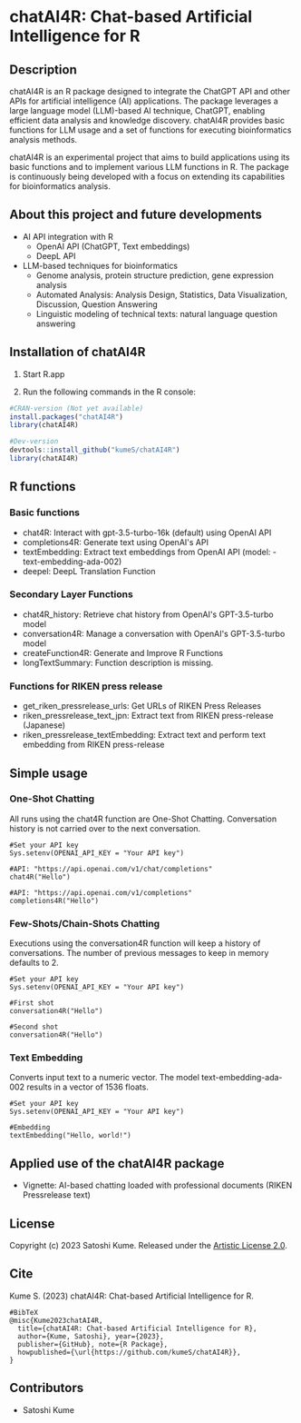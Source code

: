 # chatAI4R: Chat-based Artificial Intelligence for R

## Description

chatAI4R is an R package designed to integrate the ChatGPT API and other APIs for artificial intelligence (AI) applications. The package leverages a large language model (LLM)-based AI technique, ChatGPT, enabling efficient data analysis and knowledge discovery. chatAI4R provides basic functions for LLM usage and a set of functions for executing bioinformatics analysis methods.

chatAI4R is an experimental project that aims to build applications using its basic functions and to implement various LLM functions in R. The package is continuously being developed with a focus on extending its capabilities for bioinformatics analysis.

## About this project and future developments

- AI API integration with R
  - OpenAI API (ChatGPT, Text embeddings)
  - DeepL API
- LLM-based techniques for bioinformatics
  - Genome analysis, protein structure prediction, gene expression analysis
  - Automated Analysis: Analysis Design, Statistics, Data Visualization, Discussion, Question Answering
  - Linguistic modeling of technical texts: natural language question answering

## Installation of chatAI4R

1. Start R.app

2. Run the following commands in the R console:

```r
#CRAN-version (Not yet available)
install.packages("chatAI4R")
library(chatAI4R)

#Dev-version
devtools::install_github("kumeS/chatAI4R")
library(chatAI4R)
```

## R functions

### Basic functions

- chat4R: Interact with gpt-3.5-turbo-16k (default) using OpenAI API
- completions4R: Generate text using OpenAI's API
- textEmbedding: Extract text embeddings from OpenAI API (model: - text-embedding-ada-002)
- deepel: DeepL Translation Function

### Secondary Layer Functions

- chat4R_history: Retrieve chat history from OpenAI's GPT-3.5-turbo model
- conversation4R: Manage a conversation with OpenAI's GPT-3.5-turbo model
- createFunction4R: Generate and Improve R Functions
- longTextSummary: Function description is missing.


### Functions for RIKEN press release

- get_riken_pressrelease_urls: Get URLs of RIKEN Press Releases
- riken_pressrelease_text_jpn: Extract text from RIKEN press-release (Japanese)
- riken_pressrelease_textEmbedding: Extract text and perform text embedding from RIKEN press-release

## Simple usage

### One-Shot Chatting

All runs using the chat4R function are One-Shot Chatting. Conversation history is not carried over to the next conversation.

```{r}
#Set your API key
Sys.setenv(OPENAI_API_KEY = "Your API key")

#API: "https://api.openai.com/v1/chat/completions"
chat4R("Hello")

#API: "https://api.openai.com/v1/completions"
completions4R("Hello")
```

### Few-Shots/Chain-Shots Chatting

Executions using the conversation4R function will keep a history of conversations. The number of previous messages to keep in memory defaults to 2.


```{r}
#Set your API key
Sys.setenv(OPENAI_API_KEY = "Your API key")

#First shot
conversation4R("Hello")

#Second shot
conversation4R("Hello")
```

### Text Embedding

Converts input text to a numeric vector. The model text-embedding-ada-002 results in a vector of 1536 floats.

```{r}
#Set your API key
Sys.setenv(OPENAI_API_KEY = "Your API key")

#Embedding
textEmbedding("Hello, world!")
```

## Applied use of the chatAI4R package

- Vignette: AI-based chatting loaded with professional documents (RIKEN Pressrelease text)


## License

Copyright (c) 2023 Satoshi Kume. Released under the [Artistic License 2.0](http://www.perlfoundation.org/artistic_license_2_0).

## Cite

Kume S. (2023) chatAI4R: Chat-based Artificial Intelligence for R.

```
#BibTeX
@misc{Kume2023chatAI4R,
  title={chatAI4R: Chat-based Artificial Intelligence for R},
  author={Kume, Satoshi}, year={2023},
  publisher={GitHub}, note={R Package},
  howpublished={\url{https://github.com/kumeS/chatAI4R}},
}

```

## Contributors

- Satoshi Kume
